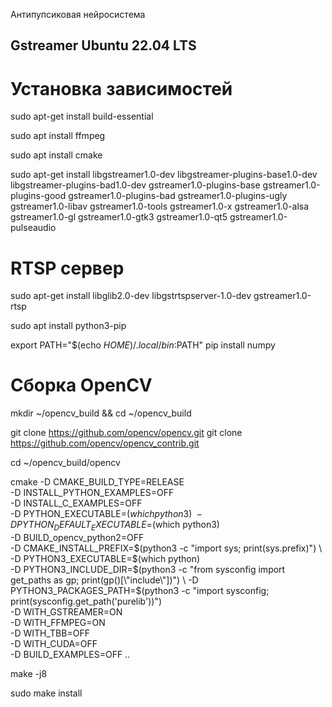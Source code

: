Антипупсиковая нейросистема

## Gstreamer Ubuntu 22.04 LTS

# Установка зависимостей
sudo apt-get install build-essential

sudo apt install ffmpeg

sudo apt install cmake

sudo apt-get install libgstreamer1.0-dev libgstreamer-plugins-base1.0-dev libgstreamer-plugins-bad1.0-dev gstreamer1.0-plugins-base gstreamer1.0-plugins-good gstreamer1.0-plugins-bad gstreamer1.0-plugins-ugly gstreamer1.0-libav gstreamer1.0-tools gstreamer1.0-x gstreamer1.0-alsa gstreamer1.0-gl gstreamer1.0-gtk3 gstreamer1.0-qt5 gstreamer1.0-pulseaudio

# RTSP сервер
sudo apt-get install libglib2.0-dev libgstrtspserver-1.0-dev gstreamer1.0-rtsp

sudo apt install python3-pip

export PATH="$(echo $HOME)/.local/bin:$PATH"
pip install numpy

# Сборка OpenCV
mkdir ~/opencv_build && cd ~/opencv_build

git clone https://github.com/opencv/opencv.git
git clone https://github.com/opencv/opencv_contrib.git

cd ~/opencv_build/opencv

cmake -D CMAKE_BUILD_TYPE=RELEASE \
-D INSTALL_PYTHON_EXAMPLES=OFF \
-D INSTALL_C_EXAMPLES=OFF \
-D PYTHON_EXECUTABLE=$(which python3) \
-D PYTHON_DEFAULT_EXECUTABLE=$(which python3) \
-D BUILD_opencv_python2=OFF \
-D CMAKE_INSTALL_PREFIX=$(python3 -c "import sys; print(sys.prefix)") \
-D PYTHON3_EXECUTABLE=$(which python) \
-D PYTHON3_INCLUDE_DIR=$(python3 -c "from sysconfig import get_paths as gp; print(gp()[\"include\"])") \
-D PYTHON3_PACKAGES_PATH=$(python3 -c "import sysconfig; print(sysconfig.get_path('purelib'))") \
-D WITH_GSTREAMER=ON \
-D WITH_FFMPEG=ON \
-D WITH_TBB=OFF \
-D WITH_CUDA=OFF \
-D BUILD_EXAMPLES=OFF ..

make -j8

sudo make install